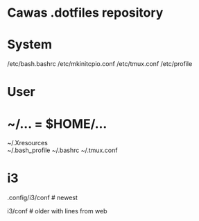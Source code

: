 ##
# Cawas .dotfiles repository
##


# System #

/etc/bash.bashrc 
/etc/mkinitcpio.conf 
/etc/tmux.conf
/etc/profile


# User #

# ~/... = $HOME/...

~/.Xresources 	
~/.bash_profile 
~/.bashrc
~/.tmux.conf



# i3 #

.config/i3/conf   # newest

i3/conf           # older with lines from web

